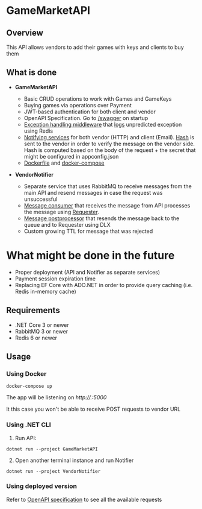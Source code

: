# GameMarketAPI

## Overview

This API allows vendors to add their games with keys and clients to buy them

## What is done
- **GameMarketAPI**
    - Basic CRUD operations to work with Games and GameKeys
    - Buying games via operations over Payment
    - JWT-based authentication for both client and vendor 
    - OpenAPI Specification. Go to [/swagger]() on startup
    - [Exception handling middleware](https://github.com/thinkingabouther/game-market-API/blob/master/GameMarketAPI/Controllers/ErrorController.cs)
    that [logs](https://github.com/thinkingabouther/game-market-API/blob/master/GameMarketAPI/Services/ExceptionLoggingService/RedisLoggingService.cs) unpredicted exception using Redis
    - [Notifying services](https://github.com/thinkingabouther/game-market-API/tree/master/GameMarketAPI/Services/NotifyingService) for both vendor (HTTP) and client (Email). 
    [Hash](https://github.com/thinkingabouther/game-market-API/blob/master/GameMarketAPI/Services/NotifyingService/VendorNotifyingService.csv) is sent to the vendor in order to verify the message on the vendor side. 
    Hash is computed based on the body of the request + the secret that might be configured in appconfig.json
    - [Dockerfile](https://github.com/thinkingabouther/game-market-API/blob/master/Dockerfile) and [docker-compose](https://github.com/thinkingabouther/game-market-API/blob/master/docker-compose.yml)

- **VendorNotifier**    
  - Separate service that uses RabbitMQ to receive messages from the main API and resend messages in case the request was unsuccessful
  - [Message consumer](https://github.com/thinkingabouther/game-market-API/blob/master/VendorNotifier/MessageConsumer.cs) that receives the message from API processes the message using [Requester](https://github.com/thinkingabouther/game-market-API/blob/master/VendorNotifier/Requesters/PostRequester.cs). 
  - [Message postprocessor](https://github.com/thinkingabouther/game-market-API/tree/master/VendorNotifier/FailurePostProcessors) that resends the message back to the queue and to Requester using DLX
  - Custom growing TTL for message that was rejected
  
# What might be done in the future
- Proper deployment (API and Notifier as separate services)
- Payment session expiration time
- Replacing EF Core with ADO.NET in order to provide query caching (i.e. Redis in-memory cache)

## Requirements
- .NET Core 3 or newer
- RabbitMQ 3 or newer
- Redis 6 or newer

## Usage
### Using Docker
```
docker-compose up
```
The app will be listening on *http://.:5000*

It this case you won't be able to receive POST requests to vendor URL

### Using .NET CLI
1. Run API:
```
dotnet run --project GameMarketAPI
```
2. Open another terminal instance and run Notifier
```
dotnet run --project VendorNotifier
```

### Using deployed version

Refer to [OpenAPI specification](https://app.swaggerhub.com/apis-docs/thinkingabouther/NewsFeedAPI/0.2) to see all the available requests 
